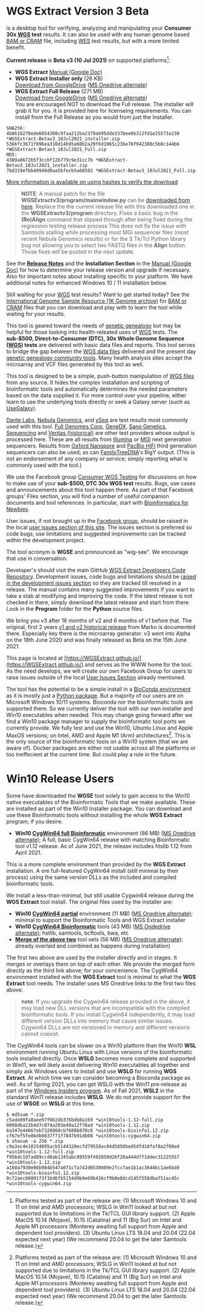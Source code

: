 # WGS Extract Version 3 Beta
is a desktop tool for verifying, analyzing and manipulating your **Consumer 30x [WGS](https://h600.org/wiki/WGS) test** results. It can also be used with any human genome based [BAM or CRAM](https://h600.org/wiki/Sequencing+File+Formats) file, including [WES](https://h600.org/wiki/WES) test results, but with a more limited benefit.

__Current release__ is **Beta v3 (10 Jul 2021)** on supported platforms[^Platforms]:
* **WGS Extract** [Manual (Google Doc)](https://bit.ly/35IziTY)
* **WGS Extract Installer only**  (26 KB)\
    [Download from GoogleDrive](https://bit.ly/3hvFsyA) ([MS Onedrive alternate](https://1drv.ms/u/s!AgorjTSMFYpjgQQ2d-5pcycvLRyW?e=RLpR5s))
* **WGS Extract Full Release** (271 MB)\
    [Download from GoogleDrive](https://bit.ly/2VmsRF3) ([MS Onedrive alternate](https://1drv.ms/u/s!AgorjTSMFYpjgQX81ThI613oQre_?e=8EzVRF))	
You are encouraged NOT to download the Full release.  The installer will grab it for you.  It is provided here for licenseing requirements. You can install from the Full Release as you would from just the Installer.
```
SHA256: 
4b8618270ede6054308c9faa212ba2379ab95dde337bee6b312fd1e25573a230 *WGSExtract-Betav3_10Jul2021_installer.zip
5366fc3671f096ea310d14b95a60b2a29f6d1965c23be76f942380c5b8c144b6 *WGSExtract-Betav3_10Jul2021_Full.zip
MD5:
4389a8672b5f3ccbf12b779c9e31cc7b *WGSExtract-Betav3_10Jul2021_installer.zip
7bd319efbb49940d0aa5bfecb5a68502 *WGSExtract-Betav3_10Jul2021_Full.zip
```
[More information is available on using hashes to verify the download](https://www.howtogeek.com/67241/htg-explains-what-are-md5-sha-1-hashes-and-how-do-i-check-them/)

[^Platforms]: Platforms tested as part of the release are: (1) Microsoft Windows 10 and 11 on Intel and AMD processors; WSLG in Win11 looked at but not supported due to limitations in the Tk/TCL GUI library support. (2) Apple MacOS 10.14 (Mojave), 10.15 (Catalina) and 11 (Big Sur) on Intel and Apple M1 processors (Monterey awaiting full support from Apple and dependent tool providers). (3) Ubuntu Linux LTS 18.04 and 20.04 (22.04 expected next year) (We recommend 20.04 to get the later Samtools release.)

>__NOTE__: A manual patch for the file __WGSExtractv3/program/mainwindow.py__ can be [downloaded from here](https://bit.ly/3efrYoa). Replace the the current release file with this downloaded one in the __WGSExtractv3/program__ directory. Fixes a basic bug in the __(Re)Align__ command that slipped through after being fixed during the regression testing release process  This does not fix the issue with Samtools stalling while processing most MGI sequencer files (most recent Nebula Genomics results) or for the S Tk/Tcl Python library bug not allowing you to select two FASTQ files in the __Align__ button. Those fixes will be posted in the next update.

See the **[Release Notes](https://github.com/WGSExtract/WGSExtract.github.io/blob/master/WGSE_Betav3_Release_Notes.md)** and the **Installation Section** in the [Manual (Google Doc)](https://bit.ly/35IziTY) for how to determine your release version and upgrade if necessary. Also for important notes about installing specific to your platform.  We have additional notes for enhanced Windows 10 / 11 installation below.

Still waiting for your [WGS](https://h600.org/wiki/WGS) test results?  Want to get started today?  See the [International Genome Sample Resource (1K Genome archive)](https://www.internationalgenome.org/data) for [BAM or CRAM](https://h600.org/wiki/Sequencing+File+Formats) files that you can download and play with to learn the tool while waiting for your results.

This tool is geared toward the needs of [genetic genealogy](https://h600.org/wiki/Genetic+Genealogy) but may be helpful for those looking into health-releated uses of [WGS](https://h600.org/wiki/WGS) tests. The **sub-$500, Direct-to-Consumer (DTC), 30x Whole Genome Sequence ([WGS](https://h600.org/wiki/WGS)) tests** are delivered with basic data files and reports. This tool serves to bridge the gap between the [WGS data files](https://h600.org/wiki/Sequencing+File+Formats) delivered and the present day [genetic genealogy community tools](https://h600.org/wiki/Third+Party+Analysis+Tools). Many health analysis sites accept the microarray and VCF files generated by this tool as well.

This tool is designed to be a simple, push-button manipulation of [WGS files](https://h600.org/wiki/Sequencing+File+Formats) from any source. It hides the complex installation and scripting of bioinformatic tools and automatically determines the needed parameters based on the data supplied it.  For more control over your pipeline, either learn to use the underlying tools directly or seek a Galaxy server (such as [UseGalaxy](https://usegalaxy.org/)).

[Dante Labs](https://genome.dantelabs.com), [Nebula Genomics](https://nebula.org/), and [ySeq](https://yseq.net/) are test results most commonly used with this tool. [Full Genomes Corp](https://fullgenomes.com/]), [GeneDX](https://www.genedx.com/), [Sano Genetics](https://sanogenetics.com), [Sequencing](https://sequencing.com/) and [Veritas (historical)](https://veritasgenetics.com) are other test providers whose output is processed here. These are all results from [Illumina](https://illumina.com) or [MGI](https://en.mgi-tech.com/) next generation sequencers.  Results from [Oxford Nanopore](https://nanoporetech.com/) and [PacBio HiFi](https://www.pacb.com/smrt-science/smrt-sequencing/hifi-reads-for-highly-accurate-long-read-sequencing/) third generation sequencers can also be used; as can [FamilyTreeDNA](https://familytreedna.com/)'s BigY output. (This is not an endorsement of any company or service; simply reporting what is commonly used with the tool.)

We use the Facebook group [Consumer WGS Testing](https://www.facebook.com/groups/373644229897409/) for discussions on how to make use of your **sub-$500, DTC 30x WGS test** results. Bugs, use cases and announcements about this tool happen there.  As part of that Facebook groups' Files section, you will find a number of useful companion documents and tool references.  In particular, start with [Bioinformatics for Newbies](http://bit.ly/38jnxnK).

User issues, if not brought up in the [Facebook group](https://www.facebook.com/groups/373644229897409/), should be raised in the local [user issues section of this site](https://github.com/WGSExtract/WGSExtract.github.io/issues). The issues section is preferred so code bugs, use limitations and suggested improvements can be tracked within the development project.

The tool acronym is **WGSE** and pronounced as "wig-see". We encourage that use in conversation.

Developer's should visit the main GitHub [WGS Extract Developers Code Repository](https://github.com/WGSExtract/WGSExtract-Dev/).  Development issues, code bugs and limitations should be [raised in the development issues section](https://github.com/WGSExtract/WGSExtract-Dev/issues) so they are tracked till resolved in a release. The manual contains many suggested improvements if you want to take a stab at modifying and improving the code. If the latest release is not checked in there, simply download the latest release and start from there. Look in the **Program** folder for the **Python** source files.

We bring you v3 after 16 months of v2 and 6 months of v1 before that.  The original, first 2 years [v1 and v2 historical release](https://github.com/WGSExtract/WGSExtract-Historical) from Marko is documented there. Especially key there is the microarray generator. v3 went into Alpha on the 18th June 2020 and was finally released as Beta on the 15th June 2021.

This page is located at [https://WGSExtract.github.io/](https://WGSExtract.github.io/) and serves as the WWW home for the tool. As the need develops, we will create our own Facebook Group for users to raise issues outside of the local [User Issues Section](https://github.com/WGSExtract/WGSExtract.github.io/issues) already mentioned.

The tool has the potential to be a simple install in a [BioConda environment](https://anaconda.org/bioconda) as it is mostly just a [Python package](https://www.python.org/). But a majority of our users are on Microsoft Windows 10/11 systems. Bioconda nor the bioinformatic tools are supported there. So we currently deliver the tool with our own installer and Win10 executables when needed. This may change going forward after we find a Win10 package manager to supply the bioinformatic tool ports we currently provide. We fully test and use the Win10, Ubuntu Linux and Apple MaxOS versions; on Intel, AMD and Apple M1 (Arm) architectures[^Platforms]. This is the only source of the bioinformatic tools on a Win10 system (that we are aware of). Docker packages are either not usable across all the platforms or too ineffecient at the current time. But could play a role in the future.

# Win10 Release Users
Some have downloaded the **WGSE** tool solely to gain access to the Win10 native executables of the Bioinformatic Tools that we make available.  These are installed as part of the Win10 Installer package.  You can download and use these Bioinformatic tools without installing the whole **WGS Extract** program; if you desire.

* **Win10 [CygWin64 full Bioinformatic](https://bit.ly/3jrXjrA)** environment (86 MB) ([MS Onedrive alternate](https://1drv.ms/u/s!AgorjTSMFYpjgQFkYV9HW0WbI1nS?e=rLSnLo)); A full, basic CygWin64 release with matching Bioinformatic tool v1.12 release. As of June 2021, the release includes htslib 1.12 from April 2021.

This is a more complete environment than provided by the **WGS Extract** installation.  A ore full-featured CygWin64 install (still minimal by their process) using the same version DLLs as the included and compiled bioinformatic tools.

We install a less-than-minimal, but still usable Cygwin64 release during the **WGS Extract** tool install.  The original files used by the installer are:
* **Win10 [CygWin64 partial](https://bit.ly/3q2Z3sn)** environment (11 MB) ([MS Onedrive alternate](https://1drv.ms/u/s!AgorjTSMFYpjcGO3m9V1V_i-mho?e=zLr3h4)); minimal to support the Bioinformatic Tools and WGS Extract installer
* **Win10 [CygWin64 Bioinformatic](https://bit.ly/2RZG05K)** tools (43 MB) ([MS Ondedrive alternate](https://1drv.ms/u/s!AgorjTSMFYpjeWbKyVRfkb1yTnI?e=2ZgeMZ)); hstlib, samtools, bcftools, bwa, etc
* **[Merge of the above two](https://bit.ly/3epnGeQ)** tool sets (56 MB) ([MS Onedrive alternate](https://1drv.ms/u/s!AgorjTSMFYpjgQALD5Ljnr4m6ozf?e=m1vjed)); already overlaid and combined as happens during installation)

The first two above are used by the installer directly and in stages.  It merges or overlays them on top of each other.  We provide the merged form directly as the third link above; for your concenience.  The CygWin64 environment installed with the **WGS Extract** tool is minimal to what the **WGS Extract** tool needs. The installer uses MS Onedrive links to the first two files above.

>__note__: If you upgrade the Cygwin64 release provided in the above, it may load new DLL versions that are incompatible with the compiled bioinformatic tools. If you install Cygwin64 independently, it may load different version DLLs into memory that cause similar issues. Cygwin64 DLLs are not versioned in memory and different versions cannot coexist.

The CygWin64 tools can be slower on a Win10 platform than the Win10 **WSL** environment running Ubuntu Linux with Linux versions of the bioinformatic tools installed directly.  Once **WSLG** becomes more complete and supported in Win11, we will likely avoid delivering Win10 executables all together and simply ask Windows users to install and use **WSLG** for running **WGS Extract**. At which time we can consider becoming a Bioconda package as well.  As of Spring 2021, you can get WSLG with the Win11 pre-release as part of the [Windows Insiders program](https://insider.windows.com/).  As of Fall 2021, **WSL2** in the standard Win11 release includes **WSLG**.  We do not provide support for the use of **WSGE** on **WSLG** at this time.
```
$ md5sum *.zip
c5ade89fa8aee97f0b2db376bdb8a169 *win10tools-1.12-full.zip
0898dba22b4d7c074a203e49a12f70ad *win10tools-1.12.zip
6a347e44667eb7320868cb7688b870c6 *win10tools-bioinfo1.12.zip
cf67ef5fe86db0837f71f7847b91db08 *win10tools-cygwin64.zip
$ shasum -a 256 *.zip
c9a3ec4e10154895acb5144320ecfd79558ac84d5850bed5dfd18faf8a2f08ed *win10tools-1.12-full.zip
f956dc197ad89ccd0ab1345abc89559f492059d26f20a444d7f1ddec31225557 *win10tools-1.12.zip
a160a7930e06b984b547a071cfa742d6538089e2fcc7ae1b1ac3644bc1ae6bdd *win10tools-bioinfo1.12.zip
0c72aec08091f3f1bd6fb5154d9b0e69b416cf9b0e8dcd145f558dbaf51ac45c *win10tools-cygwin64.zip
```
